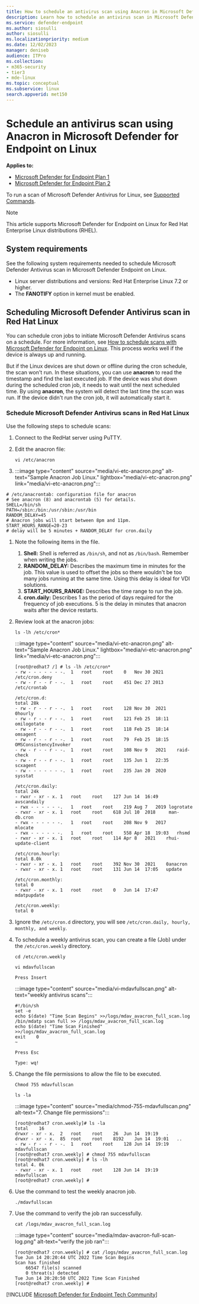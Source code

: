```yaml
---
title: How to schedule an antivirus scan using Anacron in Microsoft Defender for Endpoint on Linux
description: Learn how to schedule an antivirus scan in Microsoft Defender for Endpoint on Linux for better protection of your organization's assets.
ms.service: defender-endpoint
ms.author: siosulli
author: siosulli
ms.localizationpriority: medium
ms.date: 12/02/2023
manager: deniseb
audience: ITPro
ms.collection:
- m365-security
- tier3
- mde-linux
ms.topic: conceptual
ms.subservice: linux
search.appverid: met150
---
```


# Schedule an antivirus scan using Anacron in Microsoft Defender for Endpoint on Linux

**Applies to:**

- [Microsoft Defender for Endpoint Plan 1](microsoft-defender-endpoint.md)
- [Microsoft Defender for Endpoint Plan 2](microsoft-defender-endpoint.md)


To run a scan of Microsoft Defender Antivirus for Linux, see [Supported Commands](linux-resources.md#supported-commands).

> [!NOTE]
> This article supports Microsoft Defender for Endpoint on Linux for Red Hat Enterprise Linux distributions (RHEL).

## System requirements

See the following system requirements needed to schedule Microsoft Defender Antivirus scan in Microsoft Defender Endpoint on Linux.

- Linux server distributions and versions: Red Hat Enterprise Linux 7.2 or higher.
- The **FANOTIFY** option in kernel must be enabled.

## Scheduling Microsoft Defender Antivirus scan in Red Hat Linux

You can schedule cron jobs to initiate Microsoft Defender Antivirus scans on a schedule. For more information, see [How to schedule scans with Microsoft Defender for Endpoint on Linux](linux-schedule-scan-mde.md). This process works well if the device is always up and running.

But if the Linux devices are shut down or offline during the cron schedule, the scan won't run. In these situations, you can use **anacron** to read the timestamp and find the last executed job. If the device was shut down during the scheduled cron job, it needs to wait until the next scheduled time. By using **anacron**, the system will detect the last time the scan was run. If the device didn't run the cron job, it will automatically start it.

### Schedule Microsoft Defender Antivirus scans in Red Hat Linux

Use the following steps to schedule scans:

1. Connect to the RedHat server using PuTTY.
1. Edit the anacron file:
   ```shell
   vi /etc/anacron
   ```

1.  :::image type="content" source="media/vi-etc-anacron.png" alt-text="Sample Anacron Job Linux." lightbox="media/vi-etc-anacron.png" link="media/vi-etc-anacron.png":::

   ```shell
   # /etc/anacrontab: configuration file for anacron
   # See anacron (8) and anacrontab (5) for details.
   SHELL=/bin/sh
   PATH=/sbin:/bin:/usr/sbin:/usr/bin
   RANDOM_DELAY=45
   # Anacron jobs will start between 8pm and 11pm.
   START_HOURS_RANGE=20-23
   # delay will be 5 minutes + RANDOM_DELAY for cron.daily
   ```

1. Note the following items in the file.
   1. **Shell:** Shell is referred as `/bin/sh`, and not as `/bin/bash`. Remember when writing the jobs.
   1. **RANDOM_DELAY:** Describes the maximum time in minutes for the job. This value is used to offset the jobs so there wouldn't be too many jobs running at the same time. Using this delay is ideal for VDI solutions.
   1. **START_HOURS_RANGE:** Describes the time range to run the job.
   1. **cron.daily:** Describes 1 as the period of days required for the frequency of job executions. 5 is the delay in minutes that anacron waits after the device restarts.

1. Review look at the anacron jobs:

   ```shell
   ls -lh /etc/cron*
   ```

    :::image type="content" source="media/vi-etc-anacron.png" alt-text="Sample Anacron Job Linux." lightbox="media/vi-etc-anacron.png" link="media/vi-etc-anacron.png":::

   ```shell
   [root@redhat7 /] # ls -lh /etc/cron*
   - rw - - - - - - -.  1   root    root    0   Nov 30 2021 /etc/cron.deny
   - rw - r - - r - -.  1   root    root    451 Dec 27 2013 /etc/crontab

   /etc/cron.d:
   total 28k
   - rw - r - - r - -.  1   root    root    128 Nov 30  2021    0hourly
   - rw - r - - r - -.  1   root    root    121 Feb 25  18:11   omilogotate
   - rw - r - - r - -.  1   root    root    118 Feb 25  18:14   omsagent
   - rw - r - - r - -.  1   root    root    79  Feb 25  18:15   OMSConsistencyInvoker
   - rw - r - - r - -.  1   root    root    108 Nov 9   2021    raid-check
   - rw - r - - r - -.  1   root    root    135 Jun 1   22:35   scxagent
   - rw - - - - - - -.  1   root    root    235 Jan 20  2020    sysstat

   /etc/cron.daily:
   total 24k
   - rwxr - xr - x. 1   root    root    127 Jun 14  16:49    avscandaily
   - rwx - - - - - -.   1   root    root    219 Aug 7   2019 logrotate
   - rwxr - xr - x. 1   root    root    618 Jul 10  2018     man-db.cron
   - rwx - - - - - -.   1   root    root    208 Nov 9   2017    mlocate
   - rwx - - - - - -.   1   root    root    558 Apr 18  19:03   rhsmd
   - rwxr - xr - x. 1   root    root    114 Apr 8   2021    rhui-update-client

   /etc/cron.hourly:
   total 8.0k
   - rwxr - xr - x. 1   root    root    392 Nov 30  2021    0anacron
   - rwxr - xr - x. 1   root    root    131 Jun 14  17:05   update

   /etc/cron.monthly:
   total 0
   - rwxr - xr - x. 1   root    root    0   Jun 14  17:47   mdatpupdate

   /etc/cron.weekly:
   total 0
   ```

1. Ignore the `/etc/cron.d` directory, you will see `/etc/cron.daily, hourly, monthly, and weekly`.

1. To schedule a weekly antivirus scan, you can create a file (Job) under the ```/etc/cron.weekly``` directory.

   ```shell
   cd /etc/cron.weekly

   vi mdavfullscan

   Press Insert
   ```

   :::image type="content" source="media/vi-mdavfullscan.png" alt-text="weekly antivirus scans":::

   ```shell
   #!/bin/sh
   set -e
   echo $(date) "Time Scan Begins" >>/logs/mdav_avacron_full_scan.log
   /bin/mdatp scan full >> /logs/mdav_avacron_full_scan.log
   echo $(date) "Time Scan Finished" >>/logs/mdav_avacron_full_scan.log
   exit    0
   ~

   Press Esc

   Type: wq!
   ```

1. Change the file permissions to allow the file to be executed.

   ```shell
   Chmod 755 mdavfullscan

   ls -la
   ```

   :::image type="content" source="media/chmod-755-mdavfullscan.png" alt-text="7. Change file permissions":::

   ```shell
   [root@redhat7 cron.weekly]# ls -la
   total    16
   drwxr - xr - x.  2   root    root    26  Jun 14  19:19   .
   drwxr - xr - x.  85  root    root    8192    Jun 14  19:01   ..
   - rw - r - - r - -.  1   root    root    128 Jun 14  19:19   mdavfullscan
   [root@redhat7 cron.weekly] # chmod 755 mdavfullscan
   [root@redhat7 cron.weekly] # ls -lh
   total 4. 0k
   - rwxr - xr - x. 1   root    root    128 Jun 14  19:19   mdavfullscan
   [root@redhat7 cron.weekly] #
   ```

1. Use the command to test the weekly anacron job.

   ```shell
   ./mdavfullscan
   ```

1. Use the command to verify the job ran successfully.

   ```shell
   cat /logs/mdav_avacron_full_scan.log
   ```

    :::image type="content" source="media/mdav-avacron-full-scan-log.png" alt-text="verify the job ran":::

    ```shell
    [root@redhat7 cron.weekly] # cat /logs/mdav_avacron_full_scan.log
    Tue Jun 14 20:20:44 UTC 2022 Time Scan Begins
    Scan has finished
        66547 file(s) scanned
        0 threat(s) detected
    Tue Jun 14 20:20:50 UTC 2022 Time Scan Finished
    [root@redhat7 cron.weekly] #
    ```

[!INCLUDE [Microsoft Defender for Endpoint Tech Community](../includes/defender-mde-techcommunity.md)]


